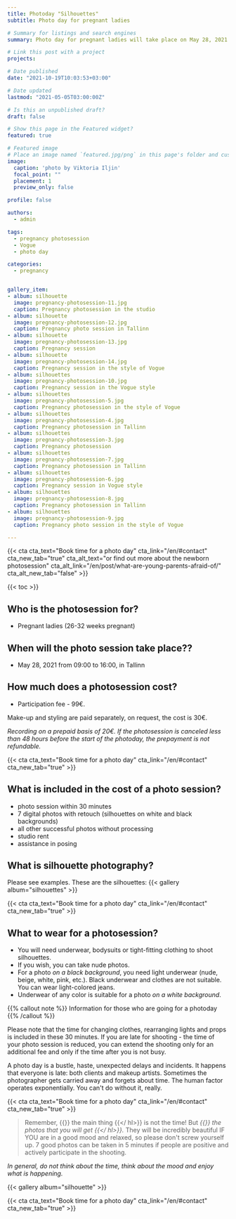 ```yaml
---
title: Photoday "Silhouettes"
subtitle: Photo day for pregnant ladies

# Summary for listings and search engines
summary: Photo day for pregnant ladies will take place on May 28, 2021 in Tallinn

# Link this post with a project
projects: 

# Date published
date: "2021-10-19T10:03:53+03:00"

# Date updated
lastmod: "2021-05-05T03:00:00Z"

# Is this an unpublished draft?
draft: false

# Show this page in the Featured widget?
featured: true

# Featured image
# Place an image named `featured.jpg/png` in this page's folder and customize its options here.
image:
  caption: 'photo by Viktoria Iljin'
  focal_point: ""
  placement: 1
  preview_only: false

profile: false

authors:
  - admin

tags:
  - pregnancy photosession
  - Vogue
  - photo day

categories:
  - pregnancy


gallery_item:
- album: silhouette
  image: pregnancy-photosession-11.jpg
  caption: Pregnancy photosession in the studio
- album: silhouette
  image: pregnancy-photosession-12.jpg
  caption: Pregnancy photo session in Tallinn
- album: silhouette
  image: pregnancy-photosession-13.jpg
  caption: Pregnancy session 
- album: silhouette
  image: pregnancy-photosession-14.jpg
  caption: Pregnancy session in the style of Vogue
- album: silhouettes
  image: pregnancy-photosession-10.jpg
  caption: Pregnancy session in the Vogue style
- album: silhouettes
  image: pregnancy-photosession-5.jpg
  caption: Pregnancy photosession in the style of Vogue
- album: silhouettes
  image: pregnancy-photosession-4.jpg
  caption: Pregnancy photosession in Tallinn
- album: silhouettes
  image: pregnancy-photosession-3.jpg
  caption: Pregnancy photosession
- album: silhouettes
  image: pregnancy-photosession-7.jpg
  caption: Pregnancy photosession in Tallinn
- album: silhouettes
  image: pregnancy-photosession-6.jpg
  caption: Pregnancy session in Vogue style
- album: silhouettes
  image: pregnancy-photosession-8.jpg
  caption: Pregnancy photosession in Tallinn
- album: silhouettes
  image: pregnancy-photosession-9.jpg
  caption: Pregnancy photo session in the style of Vogue

---
```

{{< cta cta_text="Book time for a photo day" cta_link="/en/#contact" cta_new_tab="true" cta_alt_text="or find out more about the newborn photosession" cta_alt_link="/en/post/what-are-young-parents-afraid-of/" cta_alt_new_tab="false" >}}

{{< toc >}}

## Who is the photosession for?
- Pregnant ladies (26-32 weeks pregnant)

## When will the photo session take place??
- May 28, 2021 from 09:00 to 16:00, in Tallinn

## How much does a photosession cost?
- Participation fee - 99€.

Make-up and styling are paid separately, on request, the cost is 30€.

_Recording on a prepaid basis of 20€. If the photosession is canceled less than 48 hours before the start of the photoday, the prepayment is not refundable._

{{< cta cta_text="Book time for a photo day" cta_link="/en/#contact" cta_new_tab="true" >}}

## What is included in the cost of a photo session?
- photo session within 30 minutes
- 7 digital photos with retouch (silhouettes on white and black backgrounds)
- all other successful photos without processing
- studio rent
- assistance in posing

## What is silhouette photography?

Please see examples. These are the silhouettes:
{{< gallery album="silhouettes" >}}

{{< cta cta_text="Book time for a photo day" cta_link="/en/#contact" cta_new_tab="true" >}}

## What to wear for a photosession?
- You will need underwear, bodysuits or tight-fitting clothing to shoot silhouettes.
- If you wish, you can take nude photos.
- For a photo _on a black background_, you need light underwear (nude, beige, white, pink, etc.). Black underwear and clothes are not suitable. You can wear light-colored jeans.
- Underwear of any color is suitable for a photo _on a white background_.

{{% callout note %}}
Information for those who are going for a photoday
{{% /callout %}}

Please note that the time for changing clothes, rearranging lights and props is included in these 30 minutes.
If you are late for shooting - the time of your photo session is reduced, you can extend the shooting only for an additional fee and only if the time after you is not busy.

A photo day is a bustle, haste, unexpected delays and incidents. It happens that everyone is late: both clients and makeup artists. Sometimes the photographer gets carried away and forgets about time. The human factor operates exponentially. You can't do without it, really.

{{< cta cta_text="Book time for a photo day" cta_link="/en/#contact" cta_new_tab="true" >}}

> Remember, {{<hl>}} the main thing {{</ hl>}} is not the time! But _{{<hl>}} the photos that you will get {{</ hl>}}._ They will be incredibly beautiful IF YOU are in a good mood and relaxed, so please don't screw yourself up.
7 good photos can be taken in 5 minutes if people are positive and actively participate in the shooting.

_In general, do not think about the time, think about the mood and enjoy what is happening._

{{< gallery album="silhouette" >}}

{{< cta cta_text="Book time for a photo day" cta_link="/en/#contact" cta_new_tab="true" >}}